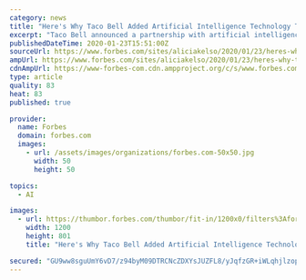 ```yaml
---
category: news
title: "Here's Why Taco Bell Added Artificial Intelligence Technology To Its Mobile App"
excerpt: "Taco Bell announced a partnership with artificial intelligence company Certona last week to create a more personalized experience for its mobile app users, of which there are 5 million."
publishedDateTime: 2020-01-23T15:51:00Z
sourceUrl: https://www.forbes.com/sites/aliciakelso/2020/01/23/heres-why-taco-bell-added-artificial-intelligence-technology-to-its-mobile-app/
ampUrl: https://www.forbes.com/sites/aliciakelso/2020/01/23/heres-why-taco-bell-added-artificial-intelligence-technology-to-its-mobile-app/amp/
cdnAmpUrl: https://www-forbes-com.cdn.ampproject.org/c/s/www.forbes.com/sites/aliciakelso/2020/01/23/heres-why-taco-bell-added-artificial-intelligence-technology-to-its-mobile-app/amp/
type: article
quality: 83
heat: 83
published: true

provider:
  name: Forbes
  domain: forbes.com
  images:
    - url: /assets/images/organizations/forbes.com-50x50.jpg
      width: 50
      height: 50

topics:
  - AI

images:
  - url: https://thumbor.forbes.com/thumbor/fit-in/1200x0/filters%3Aformat%28jpg%29/https%3A%2F%2Fspecials-images.forbesimg.com%2Fimageserve%2F923115808%2F0x0.jpg
    width: 1200
    height: 801
    title: "Here's Why Taco Bell Added Artificial Intelligence Technology To Its Mobile App"

secured: "GU9ww8sguUmY6vD7/z94byM09DTRCNcZDXYsJUZFL8/yJqfzGR+iWLqhjlzopWnc/5dz8AG+2Cj/KH8dhurKlgjcxhXIx+8OAtt1KS19UM/nBSLoaa9GQ3PIXHDH5AIMNRcfMMdUESjCs9TDNO1cQZyAPjNyF36E/tD6oPlGL+5ZhUwTu3wqlB1ZkpsRzFn8SOHhPq8rxp7OZt5C29wFB9XcupvTRF6L45482oo2qPPm0GXOU1AUOxaDtCqzHy9zuziOkeExn+WXHuq/EJtyScm8n9kFCnJEWOj2AFREK9ZKJCTJUmxevvam968HsY9KrLOREDORKpFI2zdOMm16GzNpQB/0tZcudLxAsmti55lTMWjbIiseShNUCrK4N+3S/uHoV6IeTTPuyTbnu3msOtL13on392KLczpmcgCp3VODFXzedklNwknbWiowqCOTZDNwf5LPRTnAjh2ejUl82g/H8AXOMmMdsCUw35k5j7Y=;3u+tTdPQucr16b6yN1YFMg=="
---
```


